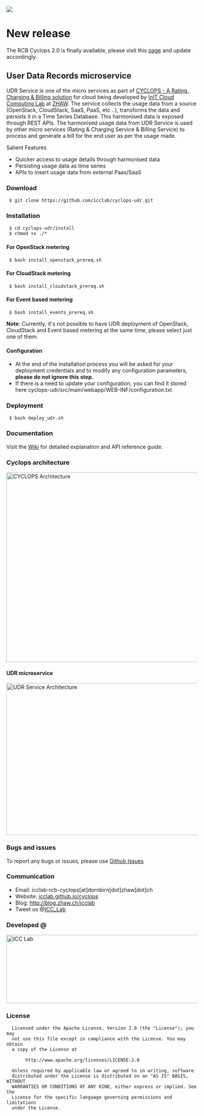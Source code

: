 <a href="http://icclab.github.io/cyclops" target="_blank"><img align="middle" src="http://icclab.github.io/cyclops/assets/images/logo_big.png"></img></a>

# New release
The RCB Cyclops 2.0 is finally available, please visit this <a href="https://github.com/icclab/cyclops">page</a> and update accordingly.

## User Data Records microservice
UDR Service is one of the micro services as part of <a href="http://icclab.github.io/cyclops" target="_blank">CYCLOPS - A Rating, Charging & Billing solution</a> for cloud being developed by <a href="http://blog.zhaw.ch/icclab/">InIT Cloud Computing Lab</a> at <a href="http://www.zhaw.ch">ZHAW</a>. The service collects the usage data from a source (OpenStack, CloudStack, SaaS, PaaS, etc ..), transforms the data and persists it in a Time Series Database. This harmonised data is exposed through REST APIs. The harmonised usage data from UDR Service is used by other micro services (Rating & Charging Service & Billing Service) to process and generate a bill for the end user as per the usage made.

Salient Features
  * Quicker access to usage details through harmonised data
  * Persisting usage data as time series
  * APIs to insert usage data from external Paas/SaaS
  
### Download
     $ git clone https://github.com/icclab/cyclops-udr.git
### Installation
     $ cd cyclops-udr/install
     $ chmod +x ./*
#### For OpenStack metering
     $ bash install_openstack_prereq.sh
#### For CloudStack metering
     $ bash install_cloudstack_prereq.sh
#### For Event based metering
     $ bash install_events_prereq.sh

<b>Note</b>: Currently, it's not possible to have UDR deployment of OpenStack, CloudStack and Event based metering at the same time, please select just one of them.

#### Configuration
 * At the end of the installation process you will be asked for your deployment credentials and to modify any configuration parameters, **please do not ignore this step.**
 * If there is a need to update your configuration, you can find it stored here cyclops-udr/src/main/webapp/WEB-INF/configuration.txt

### Deployment
     $ bash deploy_udr.sh

### Documentation
  Visit the <a href="https://github.com/icclab/cyclops-udr/wiki">Wiki</a> for detailed explanation and API reference guide.

### Cyclops architecture
<img align="middle" src="http://blog.zhaw.ch/icclab/files/2013/05/overall_architecture.png" alt="CYCLOPS Architecture" height="500" width="600"></img>

#### UDR microservice
<img align="middle" src="http://blog.zhaw.ch/icclab/files/2015/06/UDRGeneratorService.png" alt="UDR Service Architecture" height="400" width="700"></img>
  
### Bugs and issues
  To report any bugs or issues, please use <a href="https://github.com/icclab/cyclops-udr/issues">Github Issues</a>
  
### Communication
  * Email: icclab-rcb-cyclops[at]dornbirn[dot]zhaw[dot]ch
  * Website: <a href="http://icclab.github.io/cyclops" target="_blank">icclab.github.io/cyclops</a>
  * Blog: <a href="http://blog.zhaw.ch/icclab" target="_blank">http://blog.zhaw.ch/icclab</a>
  * Tweet us @<a href="https://twitter.com/ICC_Lab">ICC_Lab</a>
   
### Developed @
<img src="http://blog.zhaw.ch/icclab/files/2014/04/icclab_logo.png" alt="ICC Lab" height="180" width="620"></img>

### License
 
      Licensed under the Apache License, Version 2.0 (the "License"); you may
      not use this file except in compliance with the License. You may obtain
      a copy of the License at
 
           http://www.apache.org/licenses/LICENSE-2.0
 
      Unless required by applicable law or agreed to in writing, software
      distributed under the License is distributed on an "AS IS" BASIS, WITHOUT
      WARRANTIES OR CONDITIONS OF ANY KIND, either express or implied. See the
      License for the specific language governing permissions and limitations
      under the License.
